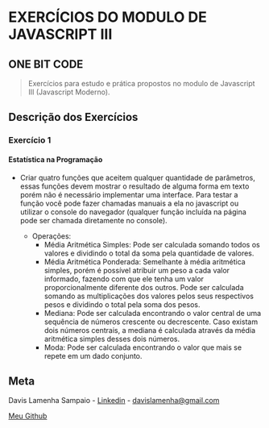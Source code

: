 # EXERCÍCIOS DO MODULO DE JAVASCRIPT III

## ONE BIT CODE

> Exercícios para estudo e prática propostos no modulo de Javascript III (Javascript Moderno).

## Descrição dos Exercícios

### Exercício 1

#### Estatística na Programação

- Criar quatro funções que aceitem qualquer quantidade de parâmetros, essas funções devem mostrar o resultado de alguma forma em texto porém não é necessário implementar uma interface. Para testar a função você pode fazer chamadas manuais a ela no javascript ou utilizar o console do navegador (qualquer função incluída na página pode ser chamada diretamente no console).

  - Operações:
    - Média Aritmética Simples: Pode ser calculada somando todos os valores e dividindo o total da soma pela quantidade de valores.
    - Média Aritmética Ponderada: Semelhante à média aritmética simples, porém é possível atribuir um peso a cada valor informado, fazendo com que ele tenha um valor proporcionalmente diferente dos outros. Pode ser calculada somando as multiplicações dos valores pelos seus respectivos pesos e dividindo o total pela soma dos pesos.
    - Mediana: Pode ser calculada encontrando o valor central de uma sequência de números crescente ou decrescente. Caso existam dois números centrais, a mediana é calculada através da média aritmética simples desses dois números.
    - Moda: Pode ser calculada encontrando o valor que mais se repete em um dado conjunto.

## Meta

Davis Lamenha Sampaio - [Linkedin](https://www.linkedin.com/in/davislamenha/) - davislamenha@gmail.com

[Meu Github](https://github.com/davislamenha)

